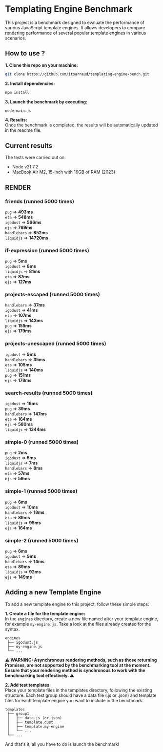 # Templating Engine Benchmark

This project is a benchmark designed to evaluate the performance of various JavaScript template engines. It allows developers to compare rendering performance of several popular template engines in various scenarios.

## How to use ?

**1. Clone this repo on your machine:**
```bash
git clone https://github.com/itsarnaud/templating-engine-bench.git
```

**2. Install dependencies:**
```bash
npm install
```

**3. Launch the benchmark by executing:**
```bash
node main.js
```

**4. Results:<br/>**
Once the benchmark is completed, the results will be automatically updated in the readme file.

## Current results

The tests were carried out on:
- Node v21.7.2
- MacBook Air M2, 15-inch with 16GB of RAM (2023)

<!-- <render performance> -->
## RENDER 

### friends (runned 5000 times) 
`pug` => **493ms** <br/> 
`eta` => **548ms** <br/> 
`igodust` => **566ms** <br/> 
`ejs` => **769ms** <br/> 
`handlebars` => **852ms** <br/> 
`liquidjs` => **14720ms** <br/> 

### if-expression (runned 5000 times) 
`pug` => **5ms** <br/> 
`igodust` => **8ms** <br/> 
`liquidjs` => **81ms** <br/> 
`eta` => **87ms** <br/> 
`ejs` => **127ms** <br/> 

### projects-escaped (runned 5000 times) 
`handlebars` => **37ms** <br/> 
`igodust` => **41ms** <br/> 
`eta` => **107ms** <br/> 
`liquidjs` => **143ms** <br/> 
`pug` => **155ms** <br/> 
`ejs` => **179ms** <br/> 

### projects-unescaped (runned 5000 times) 
`igodust` => **9ms** <br/> 
`handlebars` => **35ms** <br/> 
`eta` => **105ms** <br/> 
`liquidjs` => **140ms** <br/> 
`pug` => **151ms** <br/> 
`ejs` => **178ms** <br/> 

### search-results (runned 5000 times) 
`igodust` => **16ms** <br/> 
`pug` => **39ms** <br/> 
`handlebars` => **147ms** <br/> 
`eta` => **164ms** <br/> 
`ejs` => **580ms** <br/> 
`liquidjs` => **1344ms** <br/> 

### simple-0 (runned 5000 times) 
`pug` => **2ms** <br/> 
`igodust` => **5ms** <br/> 
`liquidjs` => **7ms** <br/> 
`handlebars` => **8ms** <br/> 
`eta` => **57ms** <br/> 
`ejs` => **59ms** <br/> 

### simple-1 (runned 5000 times) 
`pug` => **6ms** <br/> 
`igodust` => **10ms** <br/> 
`handlebars` => **18ms** <br/> 
`eta` => **89ms** <br/> 
`liquidjs` => **95ms** <br/> 
`ejs` => **164ms** <br/> 

### simple-2 (runned 5000 times) 
`pug` => **6ms** <br/> 
`igodust` => **9ms** <br/> 
`handlebars` => **14ms** <br/> 
`eta` => **89ms** <br/> 
`liquidjs` => **92ms** <br/> 
`ejs` => **149ms** <br/> 

<!-- <end> -->

## Adding a new Template Engine

To add a new template engine to this project, follow these simple steps:

**1. Create a file for the template engine:<br/>**
In the `engines` directory, create a new file named after your template engine, for example `my-engine.js`. Take a look at the files already created for the syntax.

```
engines
 ├── igodust.js
 ├── my-engine.js
 └── ...
```
**⚠️ WARNING: Asynchronous rendering methods, such as those returning Promises, are not supported by the benchmarking tool at the moment. Ensure that your rendering method is synchronous to work with the benchmarking tool effectively. ⚠️**

**2. Add test templates: <br/>**
Place your template files in the templates directory, following the existing structure. Each test group should have a data file (.js or .json) and template files for each template engine you want to include in the benchmark.

```
templates
 ├── group1
 │   ├── data.js (or json)
 │   ├── template.dust
 │   ├── template.my-engine
 │   └── ...
 └── ...
```

 And that's it, all you have to do is launch the benchmark!
